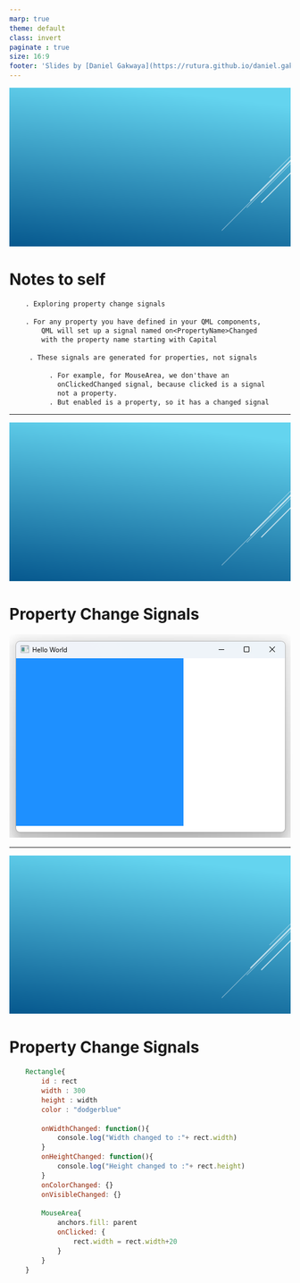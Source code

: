 ```yaml
---
marp: true
theme: default
class: invert
paginate : true
size: 16:9
footer: 'Slides by [Daniel Gakwaya](https://rutura.github.io/daniel.gakwaya/) at [LearnQtGuide](https://www.learnqt.guide/)'
---
```

![bg](images/slide_background.png)
# Notes to self
        . Exploring property change signals

        . For any property you have defined in your QML components,
            QML will set up a signal named on<PropertyName>Changed
            with the property name starting with Capital

         . These signals are generated for properties, not signals

              . For example, for MouseArea, we don'thave an
                onClickedChanged signal, because clicked is a signal
                not a property.
              . But enabled is a property, so it has a changed signal
       
---
![bg](images/slide_background.png)
# Property Change Signals
![](images/1.png)

---
![bg](images/slide_background.png)
# Property Change Signals
```qml
    Rectangle{
        id : rect
        width : 300
        height : width
        color : "dodgerblue"

        onWidthChanged: function(){
            console.log("Width changed to :"+ rect.width)
        }
        onHeightChanged: function(){
            console.log("Height changed to :"+ rect.height)
        }
        onColorChanged: {}
        onVisibleChanged: {}

        MouseArea{
            anchors.fill: parent
            onClicked: {
                rect.width = rect.width+20
            } 
        }
    }
```






